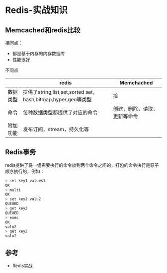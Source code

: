 # Redis-实战知识

## Memcached和redis比较

相同点：

- 都是基于内存的内存数据库
- 性能很好

不同点

|          | redis                                                        | Memchached                   |
| -------- | ------------------------------------------------------------ | ---------------------------- |
| 数据类型 | 提供了string,list,set,sorted set, hash,bitmap,hyper,geo等类型 | 捡                           |
| 命令     | 每种数据类型都提供了对应的命令                               | 创建，删除，读取，更新等命令 |
| 附加功能 | 发布订阅，stream，持久化等                                   |                              |

## Redis事务

redis提供了将一组需要执行的命令放到两个命令之间的，打包的命令执行是原子顺序执行的，例如：

```bash
> set key1 values1
OK
> multi
OK
> set key2 valu2
QUEUED
> get key2
QUEUED
> exec
OK
valu2
> get key2
valu2
```









## 参考

- Redis实战